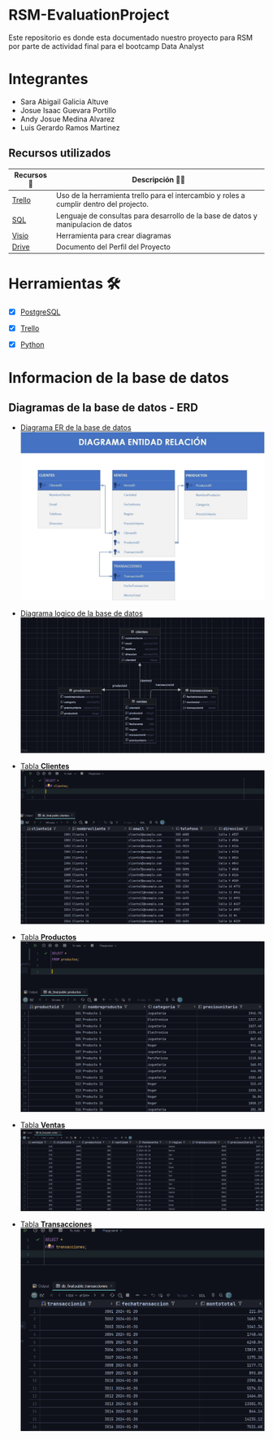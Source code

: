 # RSM-EvaluationProject

Este repositorio es donde esta documentado nuestro proyecto para RSM por parte de actividad final para el bootcamp Data Analyst

# Integrantes

- Sara Abigail Galicia Altuve
- Josue Isaac Guevara Portillo
- Andy Josue Medina Alvarez
- Luis Gerardo Ramos Martinez

## Recursos utilizados

| Recursos 🙌                                                                                           | Descripción 🤯🧐                                                                                                                                     |
| ----------------------------------------------------------------------------------------------------- | ---------------------------------------------------------------------------------------------------------------------------------------------------- |
| [Trello](https://trello.com/invite/b/6736b4bf02576a2daef5c0c5/ATTIa801be59b0e7abb9a14b3674cb393a94DA014A37/proyecto-rsm)  | Uso de la herramienta trello para el intercambio y roles a cumplir dentro del projecto.                                                              |
| [SQL](https://drive.google.com/drive/folders/1dRTCiiEzxL33S-1qyCtmXk2xZZpMyP2d?usp=sharing)        | Lenguaje de consultas para desarrollo de la base de datos y manipulacion de datos  |
| [Visio](https://drive.google.com/file/d/1pEgD7xfL_L4fOwxU2LTKf7tlAJKwpHgc/view?usp=sharing) | Herramienta para crear diagramas                                                                           |
| [Drive](https://drive.google.com/drive/folders/1uAj_9s2-jROsAIQfNYyujRo7ImrerVvS?usp=sharing)     | Documento del Perfil del Proyecto                                                                                                                    |
# Herramientas 🛠️

- [x] [PostgreSQL](https://www.postgresql.org/)

- [x] [Trello](https://trello.com/b/Mgzfr7cQ/proyecto-rsm)

- [x] [Python](https://www.python.org/)

# Informacion de la base de datos

## Diagramas de la base de datos - ERD
- [Diagrama ER de la base de datos](/ERD/ERD-RSM.jpg)
![ERD](/ERD/ERD-RSM.jpg)

- [Diagrama logico de la base de datos](/ERD/DB_Diagrama.png)
![ERD](/ERD/DB_Diagrama.png)

- [Tabla **Clientes**](/Capturas/clientes.png)
![Clientes](/Capturas/clientes.png)
- [Tabla **Productos**](/Capturas/productos.png)
![Productos](/Capturas/productos.png)
- [Tabla **Ventas**](/Capturas/ventas.png)
![Ventas](/Capturas/ventas.png)
- [Tabla **Transacciones**](/Capturas/transacciones.png)
![Transacciones](/Capturas/transacciones.png)